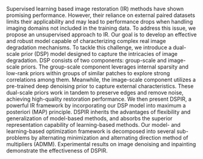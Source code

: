 Supervised learning based image restoration (IR) methods have shown promising performance. However, their reliance on external paired datasets limits their applicability and may lead to performance drops when handling imaging domains not included in the training data. To address this issue, we propose an unsupervised approach to IR. Our goal is to develop an effective and robust model capable of characterizing complex real image degradation mechanisms. To tackle this challenge, we introduce a dual-scale prior (DSP) model designed to capture the intricacies of image degradation. DSP consists of two components: group-scale and image-scale priors. The group-scale component leverages internal sparsity and low-rank priors within groups of similar patches to explore strong correlations among them. Meanwhile, the image-scale component utilizes a pre-trained deep denoising prior to capture external characteristics. These dual-scale priors work in tandem to preserve edges and remove noise, achieving high-quality restoration performance. We then present DSPIR, a powerful IR framework by incorporating our DSP model into maximum a posteriori (MAP) principle. DSPIR inherits the advantages of flexibility and generalization of model-based methods, and absorbs the superior representation capability of learning-based methods. Our model- and learning-based optimization framework is decomposed into several sub-problems by alternating minimization and alternating direction method of multipliers (ADMM). Experimental results on image denoising and inpainting demonstrate the effectiveness of DSPIR.
